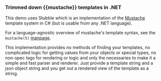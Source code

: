 ### Trimmed down {{mustache}} templates in .NET

This demo uses Stubble which is an implementation of the [Mustache](https://mustache.github.io/) template system in C# (but is usable from any .NET language).

For a language-agnostic overview of mustache's template syntax, see the `mustache(5)` [manpage](https://mustache.github.io/mustache.5.html).

This implementation provides no methods of finding your templates, no complicated logic for getting values from your objects or special types, no non-spec tags for rendering or logic and only the necessaries to make it a simple and fast parser and renderer.  Just provide a template string and a json object string and you get out a rendered view of the template as a string.